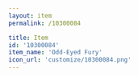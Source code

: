 ```yaml
---
layout: item
permalink: /10300084

title: Item
id: '10300084'
item_name: 'Odd-Eyed Fury'
icon_url: 'customize/10300084.png'
---
```

